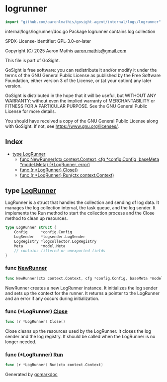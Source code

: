 <!-- Code generated by gomarkdoc. DO NOT EDIT -->

# logrunner

```go
import "github.com/aaronlmathis/gosight-agent/internal/logs/logrunner"
```

internal/logs/logrunner/doc.go Package logrunner contains log collection

SPDX\-License\-Identifier: GPL\-3.0\-or\-later

Copyright \(C\) 2025 Aaron Mathis aaron.mathis@gmail.com

This file is part of GoSight.

GoSight is free software: you can redistribute it and/or modify it under the terms of the GNU General Public License as published by the Free Software Foundation, either version 3 of the License, or \(at your option\) any later version.

GoSight is distributed in the hope that it will be useful, but WITHOUT ANY WARRANTY; without even the implied warranty of MERCHANTABILITY or FITNESS FOR A PARTICULAR PURPOSE. See the GNU General Public License for more details.

You should have received a copy of the GNU General Public License along with GoSight. If not, see https://www.gnu.org/licenses/.

## Index

- [type LogRunner](<#LogRunner>)
  - [func NewRunner\(ctx context.Context, cfg \*config.Config, baseMeta \*model.Meta\) \(\*LogRunner, error\)](<#NewRunner>)
  - [func \(r \*LogRunner\) Close\(\)](<#LogRunner.Close>)
  - [func \(r \*LogRunner\) Run\(ctx context.Context\)](<#LogRunner.Run>)


<a name="LogRunner"></a>
## type [LogRunner](<https://github.com/aaronlmathis/gosight-agent/blob/main/internal/logs/logrunner/runner.go#L41-L47>)

LogRunner is a struct that handles the collection and sending of log data. It manages the log collection interval, the task queue, and the log sender. It implements the Run method to start the collection process and the Close method to clean up resources.

```go
type LogRunner struct {
    Config      *config.Config
    LogSender   *logsender.LogSender
    LogRegistry *logcollector.LogRegistry
    Meta        *model.Meta
    // contains filtered or unexported fields
}
```

<a name="NewRunner"></a>
### func [NewRunner](<https://github.com/aaronlmathis/gosight-agent/blob/main/internal/logs/logrunner/runner.go#L52>)

```go
func NewRunner(ctx context.Context, cfg *config.Config, baseMeta *model.Meta) (*LogRunner, error)
```

NewRunner creates a new LogRunner instance. It initializes the log sender and sets up the context for the runner. It returns a pointer to the LogRunner and an error if any occurs during initialization.

<a name="LogRunner.Close"></a>
### func \(\*LogRunner\) [Close](<https://github.com/aaronlmathis/gosight-agent/blob/main/internal/logs/logrunner/runner.go#L74>)

```go
func (r *LogRunner) Close()
```

Close cleans up the resources used by the LogRunner. It closes the log sender and the log registry. It should be called when the LogRunner is no longer needed.

<a name="LogRunner.Run"></a>
### func \(\*LogRunner\) [Run](<https://github.com/aaronlmathis/gosight-agent/blob/main/internal/logs/logrunner/runner.go#L96>)

```go
func (r *LogRunner) Run(ctx context.Context)
```



Generated by [gomarkdoc](<https://github.com/princjef/gomarkdoc>)
